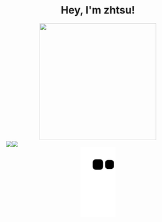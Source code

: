 <!--
**zhtsu/zhtsu** is a ✨ _special_ ✨ repository because its `README.md` (this file) appears on your GitHub profile.

Here are some ideas to get you started:

- 🔭 I’m currently working on ...
- 🌱 I’m currently learning ...
- 👯 I’m looking to collaborate on ...
- 🤔 I’m looking for help with ...
- 💬 Ask me about ...
- 📫 How to reach me: ...
- 😄 Pronouns: ...
- ⚡ Fun fact: ...
-->

<h1 align="center">
  Hey, I'm zhtsu!
</h1>

<div align="center">
  <img src="https://octodex.github.com/images/surftocat.png" width="320" height="320">
</div>

<div align="center">
  <div style="display: flex; flex-direction: row;">
    <img src="https://github-readme-stats.vercel.app/api?username=zhtsu&show_icons=true&icon_color=CE1D2D&text_color=718096&bg_color=ffffff&hide_title=true" />
    <img src="https://github-readme-stats.vercel.app/api/top-langs?username=zhtsu&layout=compact&langs_count=8&hide_title=true" />
  </div>
</div>

<div align="center">
  <img src="https://raw.githubusercontent.com/younger-1/younger-1/output/github-contribution-grid-snake.svg">
</div>
